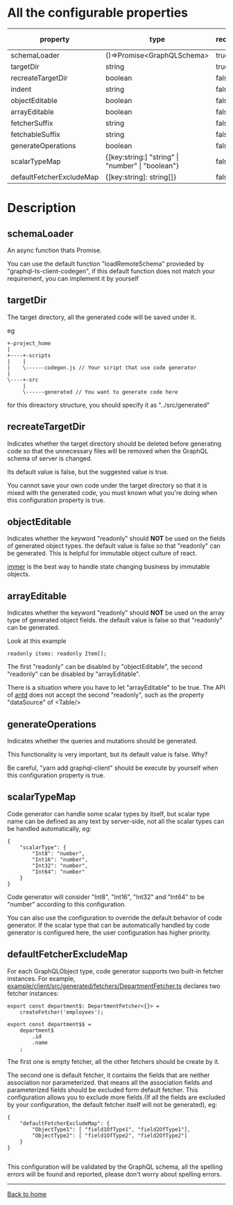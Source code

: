 # All the configurable properties

|property|type|required|default value|
|--------|----|--------|-------------|
|schemaLoader|()=>Promise&lt;GraphQLSchema&gt;|true||
|targetDir|string|true||
|recreateTargetDir|boolean|false|false|
|indent|string|false|"\t"|
|objectEditable|boolean|false|false|
|arrayEditable|boolean|false|false|
|fetcherSuffix|string|false|"Fetcher"|
|fetchableSuffix|string|false|"Fetchable"|
|generateOperations|boolean|false|false|
|scalarTypeMap|{[key:string:] "string" \| "number" \| "boolean"}|false||
|defaultFetcherExcludeMap|{[key:string]: string[]}|false||

# Description

## schemaLoader
An async function thats Promise<GraphQLSchema>.

You can use the default function "loadRemoteSchema" provieded by "graphql-ts-client-codegen", if this default function does not match your requirement, you can implement it by yourself

## targetDir
The target directory, all the generated code will be saved under it.

eg
```
+-project_home
|
+----+-scripts
|    |
|    \------codegen.js // Your script that use code generator
|
\----+-src
     |
     \------generated // You want to generate code here
```
for this direactory structure, you should specify it as "../src/generated"

## recreateTargetDir
Indicates whether the target directory should be deleted before generating code so that the unnecessary files will be removed when the GraphQL schema of server is changed.

Its default value is false, but the suggested value is true. 

You cannot save your own code under the target directory so that it is mixed with the generated code,  you must known what you're doing when this configuration property is true.


## objectEditable
Indicates whether the keyword "readonly" should **NOT** be used on the fields of generated object types. the default value is false so that "readonly" can be generated. This is helpful for immutable object culture of react. 

[immer](https://github.com/immerjs/immer) is the best way to handle state changing business by immutable objects.


## arrayEditable
Indicates whether the keyword "readonly" should **NOT** be used on the array type of generated object fields. the default value is false so that "readonly" can be generated.

Look at this example

```
readonly items: readonly Item[];
```
The first "readonly" can be disabled by "objectEditable", the second "readonly" can be disabled by "arrayEditable".

There is a situation where you have to let "arrayEditable" to be true. The API of [antd](https://ant.design/) does not accept the second "readonly", such as the property "dataSource" of &lt;Table/&gt;


## generateOperations
Indicates whether the queries and mutations should be generated.

This functionality is very important, but its default value is false. Why?

Be careful, "yarn add graphql-client" should be execute by yourself when this configuration property is true.

## scalarTypeMap

Code generator can handle some scalar types by itself, but scalar type name can be defined as any text by server-side, not all the scalar types can be handled automatically, eg:

```
{
	"scalarType": { 
		"Int8": "number", 
		"Int16": "number",
		"Int32": "number", 
		"Int64": "number"
	}
}
```
Code generator will consider "Int8", "Int16", "Int32" and "Int64" to be "number" according to this configuration.

You can also use the configuration to override the default behavior of code generator. If the scalar type that can be automatically handled by code generator is configured here, the user configuration has higher priority.

## defaultFetcherExcludeMap

For each GraphQLObject type, code generator supports two built-in fetcher instances. For example, [example/client/src/generated/fetchers/DepartmentFetcher.ts](https://github.com/babyfish-ct/graphql-ts-client/blob/master/example/client/src/generated/fetchers/DepartmentFetcher.ts) declares two fetcher instances:
```
export const department$: DepartmentFetcher<{}> = 
	createFetcher('employees');

export const department$$ = 
	department$
		.id
		.name
	;
```
The first one is empty fetcher, all the other fetchers should be create by it.

The second one is default fetcher, it contains the fields that are neither association nor parameterized. that means all the association fields and parameterized fields should be excluded form default fetcher. This configuration allows you to exclude more fields.(If all the fields are excluded by your configuration, the default fetcher itself will not be generated), eg:

```
{
	"defaultFetcherExcludeMap": {
		"ObjectType1": [ "field1OfType1", "field2OfType1"],
		"ObjectType2": [ "field1OfType2", "field2OfType2"]
	}
}
	
```

This configuration will be validated by the GraphQL schema, all the spelling errors will be found and reported, please don't worry about spelling errors.

____________________

[Back to home](https://github.com/babyfish-ct/graphql-ts-client)